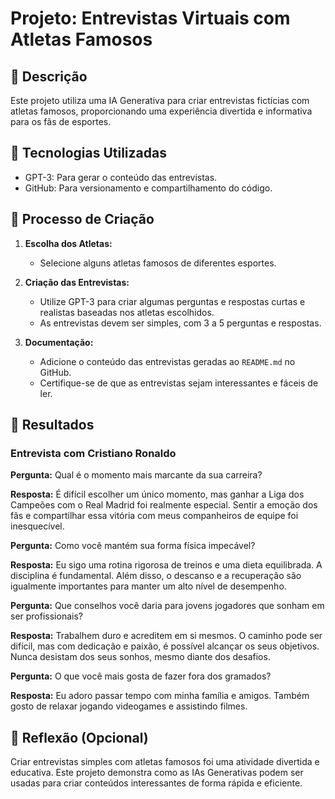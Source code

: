# Projeto: Entrevistas Virtuais com Atletas Famosos

## 📒 Descrição
Este projeto utiliza uma IA Generativa para criar entrevistas fictícias com atletas famosos, proporcionando uma experiência divertida e informativa para os fãs de esportes.

## 🤖 Tecnologias Utilizadas
- GPT-3: Para gerar o conteúdo das entrevistas.
- GitHub: Para versionamento e compartilhamento do código.

## 🧐 Processo de Criação
1. **Escolha dos Atletas:**
   - Selecione alguns atletas famosos de diferentes esportes.

2. **Criação das Entrevistas:**
   - Utilize GPT-3 para criar algumas perguntas e respostas curtas e realistas baseadas nos atletas escolhidos.
   - As entrevistas devem ser simples, com 3 a 5 perguntas e respostas.

3. **Documentação:**
   - Adicione o conteúdo das entrevistas geradas ao `README.md` no GitHub.
   - Certifique-se de que as entrevistas sejam interessantes e fáceis de ler.

## 🚀 Resultados

### Entrevista com Cristiano Ronaldo
**Pergunta:** Qual é o momento mais marcante da sua carreira?

**Resposta:** É difícil escolher um único momento, mas ganhar a Liga dos Campeões com o Real Madrid foi realmente especial. Sentir a emoção dos fãs e compartilhar essa vitória com meus companheiros de equipe foi inesquecível.

**Pergunta:** Como você mantém sua forma física impecável?

**Resposta:** Eu sigo uma rotina rigorosa de treinos e uma dieta equilibrada. A disciplina é fundamental. Além disso, o descanso e a recuperação são igualmente importantes para manter um alto nível de desempenho.

**Pergunta:** Que conselhos você daria para jovens jogadores que sonham em ser profissionais?

**Resposta:** Trabalhem duro e acreditem em si mesmos. O caminho pode ser difícil, mas com dedicação e paixão, é possível alcançar os seus objetivos. Nunca desistam dos seus sonhos, mesmo diante dos desafios.

**Pergunta:** O que você mais gosta de fazer fora dos gramados?

**Resposta:** Eu adoro passar tempo com minha família e amigos. Também gosto de relaxar jogando videogames e assistindo filmes.

## 💭 Reflexão (Opcional)
Criar entrevistas simples com atletas famosos foi uma atividade divertida e educativa. Este projeto demonstra como as IAs Generativas podem ser usadas para criar conteúdos interessantes de forma rápida e eficiente.
